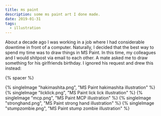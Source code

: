 ```yaml
---
title: ms paint
description: some ms paint art I done made.
date: 2019-01-31
tags:
  - illustration
---
```

About a decade ago I was working in a job where I had considerable downtime in front of a computer. Naturally, I decided that the best way to spend my time was to draw things in MS Paint. In this time, my colleagues and I would shitpost via email to each other. A mate asked me to draw something for his girlfriends birthday. I ignored his request and drew this instead:

{% spacer %}

{% singleImage "hakimashita.png", "MS Paint hakimashita illustration" %}
{% singleImage "licklick.png", "MS Paint lick lick illustration" %}
{% singleImage "mcp.png", "MS Paint MCP illustration" %}
{% singleImage "stronghand.png", "MS Paint strong hand illustration" %}
{% singleImage "stumpzombie.png", "MS Paint stump zombie illustration" %}
